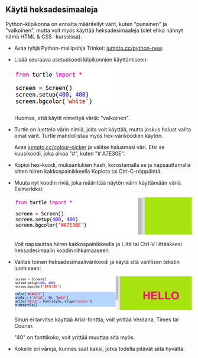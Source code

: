 ## Käytä heksadesimaaleja

Python-kilpikonna on ennalta määritellyt värit, kuten "punainen" ja "valkoinen", mutta voit myös käyttää heksadesimaaleja (olet ehkä nähnyt nämä HTML & CSS -kurssissa).

+ Avaa tyhjä Python-mallipohja Trinket: <a href="http://jumpto.cc/python-new" target="_blank">jumpto.cc/python-new</a>.

+ Lisää seuraava asetuskoodi kilpikonnien käyttämiseen:
    
    ![kuvakaappaus](images/colourful-setup.png)
    
    Huomaa, että käytit nimettyä väriä: "valkoinen".

+ Turtle on luettelo värin nimiä, joita voit käyttää, mutta joskus haluat valita omat värit. Turtle mahdollistaa myös hex-värikoodien käytön.
    
    Avaa <a href="http://jumpto.cc/colour-picker" target="_blank">jumpto.cc/colour-picker</a> ja valitse haluamasi väri. Etsi se kuusikoodi, joka alkaa "#", kuten "# A7E30E".

+ Kopioi hex-koodi, mukaanlukien hash, korostamalla se ja napsauttamalla sitten hiiren kakkospainikkeella Kopiota tai Ctrl-C-näppäintä.

+ Muuta nyt koodin riviä, joka määrittää näytön värin käyttämään väriä. Esimerkiksi:
    
    ![kuvakaappaus](images/colourful-background.png)
    
    Voit napsauttaa hiiren kakkospainikkeella ja Liitä tai Ctrl-V liittääksesi heksadesimaalin koodin rihkamaaseen.

+ Valitse toinen heksadesimaalivärikoodi ja käytä sitä värillisen tekstin luomiseen:
    
    ![kuvakaappaus](images/colourful-write.png)
    
    Sinun ei tarvitse käyttää Arial-fonttia, voit yrittää Verdana, Times tai Courier.
    
    "40" on fonttikoko, voit yrittää muuttaa sitä myös.

+ Kokeile eri värejä, kunnes saat kaksi, jotka todella pitävät siitä hyvältä.